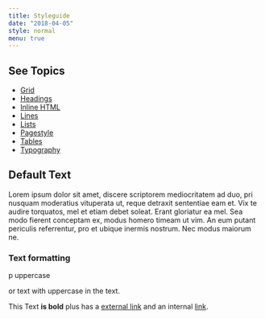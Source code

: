 ```yaml
---
title: Styleguide
date: "2018-04-05"
style: normal
menu: true
---
```


## See Topics
* [Grid](./grid/)
* [Headings](./headings/)
* [Inline HTML](./html/)
* [Lines](./lines/)
* [Lists](./lists/)
* [Pagestyle](./pagestyle/)
* [Tables](./tables/)
* [Typography](./typography/)




## Default Text

Lorem ipsum dolor sit amet, discere scriptorem mediocritatem ad duo, pri nusquam moderatius vituperata ut, reque detraxit sententiae eam et. Vix te audire torquatos, mel et etiam debet soleat. Erant gloriatur ea mel. Sea modo fierent conceptam ex, modus homero timeam ut vim. An eum putant periculis referrentur, pro et ubique inermis nostrum. Nec modus maiorum ne.


### Text formatting
<p class="uppercase">p uppercase</p>

or text with <span class="uppercase">uppercase</span> in the text.

This Text **is bold** plus has a [external link](http://signalwerk.ch) and an internal [link](../).

